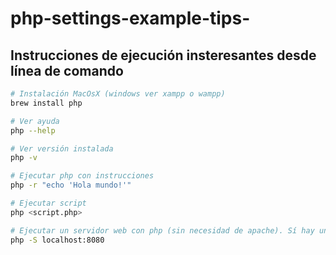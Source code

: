 # php-settings-example-tips-

## Instrucciones de ejecución insteresantes desde línea de comando
```bash
# Instalación MacOsX (windows ver xampp o wampp)
brew install php

# Ver ayuda
php --help

# Ver versión instalada
php -v

# Ejecutar php con instrucciones
php -r "echo 'Hola mundo!'"

# Ejecutar script
php <script.php>

# Ejecutar un servidor web con php (sin necesidad de apache). Sí hay un index.php, se mostraría automáticamente en el navegador al visitar http://localhost:8080
php -S localhost:8080
```
